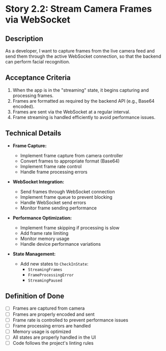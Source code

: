 # Story 2.2: Stream Camera Frames via WebSocket

## Description
As a developer, I want to capture frames from the live camera feed and send them through the active WebSocket connection, so that the backend can perform facial recognition.

## Acceptance Criteria
1. When the app is in the "streaming" state, it begins capturing and processing frames.
2. Frames are formatted as required by the backend API (e.g., Base64 encoded).
3. Frames are sent via the WebSocket at a regular interval.
4. Frame streaming is handled efficiently to avoid performance issues.

## Technical Details
- **Frame Capture:**
  - Implement frame capture from camera controller
  - Convert frames to appropriate format (Base64)
  - Implement frame rate control
  - Handle frame processing errors

- **WebSocket Integration:**
  - Send frames through WebSocket connection
  - Implement frame queue to prevent blocking
  - Handle WebSocket send errors
  - Monitor frame sending performance

- **Performance Optimization:**
  - Implement frame skipping if processing is slow
  - Add frame rate limiting
  - Monitor memory usage
  - Handle device performance variations

- **State Management:**
  - Add new states to `CheckInState`:
    - `StreamingFrames`
    - `FrameProcessingError`
    - `StreamingPaused`

## Definition of Done
- [ ] Frames are captured from camera
- [ ] Frames are properly encoded and sent
- [ ] Frame rate is controlled to prevent performance issues
- [ ] Frame processing errors are handled
- [ ] Memory usage is optimized
- [ ] All states are properly handled in the UI
- [ ] Code follows the project's linting rules 